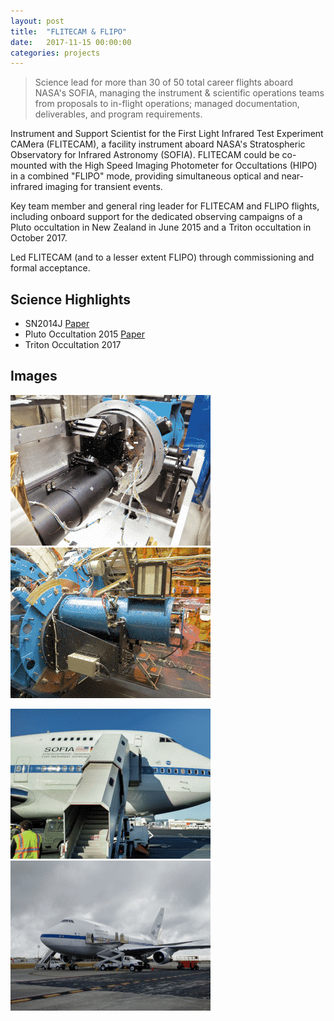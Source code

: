 ```yaml
---
layout: post
title:  "FLITECAM & FLIPO"
date:   2017-11-15 00:00:00
categories: projects
---
```


> Science lead for more than 30 of 50 total career flights aboard NASA's
  SOFIA, managing the instrument & scientific operations teams from proposals
  to in-flight operations; managed documentation, deliverables, and program
  requirements.

Instrument and Support Scientist for the First Light Infrared Test Experiment CAMera (FLITECAM), a facility instrument aboard NASA's Stratospheric Observatory for Infrared Astronomy (SOFIA). FLITECAM could be co-mounted with the High Speed Imaging Photometer for Occultations (HIPO) in a combined "FLIPO" mode, providing simultaneous optical and near-infrared imaging for transient events.

Key team member and general ring leader for FLITECAM and FLIPO flights, including onboard support for the dedicated observing campaigns of a Pluto occultation in New Zealand in June 2015 and a Triton occultation in October 2017.

Led FLITECAM (and to a lesser extent FLIPO) through commissioning and formal acceptance.

## Science Highlights
* SN2014J [Paper](https://ui.adsabs.harvard.edu/abs/2015ApJ...804...66V/abstract)
* Pluto Occultation 2015 [Paper](https://ui.adsabs.harvard.edu/abs/2021Icar..35613572P/abstract)
* Triton Occultation 2017

## Images
[![FLITECAM in work at the lab at UCLA](/content/images/320idx/sofia_flitecamlab.jpg)](/content/images/originals/sofia_flitecamlab.jpg)
[![FLIPO mounted on SOFIA for flights](/content/images/320idx/sofia_flipo.jpg)](/content/images/originals/sofia_flipo.jpg)

[![SOFIA on the tarmac in New Zealand](/content/images/320idx/sofia_nz.jpg)](/content/images/originals/sofia_nz.jpg)
[![SOFIA on the tarmac in Daytona Beach](/content/images/320idx/sofia_daytona.jpg)](/content/images/originals/sofia_daytona.jpg)